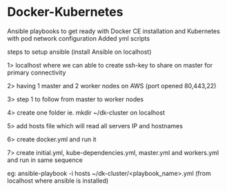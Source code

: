 # Docker-Kubernetes
Ansible playbooks to get ready with Docker CE installation and Kubernetes with pod network configuration
Added yml scripts


steps to setup ansible (install Ansible on localhost)

1> localhost where we can able to create ssh-key to share on master for primary connectivity

2> having 1 master and 2 worker nodes on AWS (port opened 80,443,22)

3> step 1 to follow from master to worker nodes

4> create one folder ie. mkdir ~/dk-cluster on localhost

5> add hosts file which will read all servers IP and hostnames

6> create docker.yml and run it

7> create initial.yml, kube-dependencies.yml, master.yml and workers.yml and run in same sequence

eg: ansible-playbook -i hosts ~/dk-cluster/<playbook_name>.yml (from localhost where ansible is installed)
